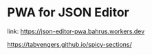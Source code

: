 # PWA for JSON Editor

link:  https://json-editor-pwa.bahrus.workers.dev

https://tabvengers.github.io/spicy-sections/
